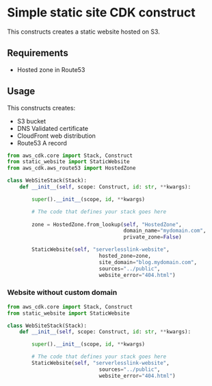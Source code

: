 
# Simple static site CDK construct 

This constructs creates a static website hosted on S3.

## Requirements
- Hosted zone in Route53

## Usage
This constructs creates:
- S3 bucket
- DNS Validated certificate
- CloudFront web distribution
- Route53 A record 

 
```python
from aws_cdk.core import Stack, Construct
from static_website import StaticWebsite
from aws_cdk.aws_route53 import HostedZone

class WebSiteStack(Stack):
    def __init__(self, scope: Construct, id: str, **kwargs):

        super().__init__(scope, id, **kwargs)

        # The code that defines your stack goes here
        
        zone = HostedZone.from_lookup(self, "HostedZone", 
                                      domain_name="mydomain.com", 
                                      private_zone=False)

        StaticWebsite(self, "serverlesslink-website",
                              hosted_zone=zone,
                              site_domain="blog.mydomain.com",
                              sources="../public",
                              website_error="404.html")
```

### Website without custom domain
```python
from aws_cdk.core import Stack, Construct
from static_website import StaticWebsite

class WebSiteStack(Stack):
    def __init__(self, scope: Construct, id: str, **kwargs):

        super().__init__(scope, id, **kwargs)

        # The code that defines your stack goes here
        StaticWebsite(self, "serverlesslink-website",
                              sources="../public",
                              website_error="404.html")
```
